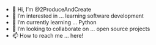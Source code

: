- 👋 Hi, I’m @2ProduceAndCreate
- 👀 I’m interested in ... learning software development
- 🌱 I’m currently learning ... Python
- 💞️ I’m looking to collaborate on ... open source projects
- 📫 How to reach me ... here!

<!---
2ProduceAndCreate/2ProduceAndCreate is a ✨ special ✨ repository because its `README.md` (this file) appears on your GitHub profile.
You can click the Preview link to take a look at your changes.
--->
